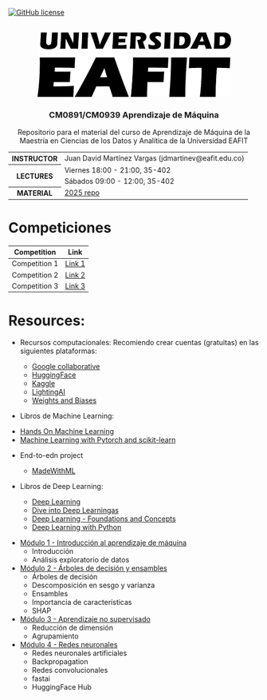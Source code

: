 [![GitHub license](https://img.shields.io/github/license/microsoft/AI-For-Beginners.svg)](https://github.com/microsoft/AI-For-Beginners/blob/main/LICENSE)

<a name="readme-top"></a>

<!-- PROJECT LOGO -->
<br />
<div align="center">
  <a href="https://github.com/othneildrew/Best-README-Template">
    <img src="logo/logo.png" alt="Logo" >
  </a>

  <h3 align="center"> CM0891/CM0939 Aprendizaje de Máquina</h3>

  <p align="center">
    Repositorio para el material del curso de Aprendizaje de Máquina de la Maestría en Ciencias de los Datos y Analítica de la Universidad EAFIT
  </p>
</div>

<table>
  <tr>
    <th>INSTRUCTOR</th>
    <td>Juan David Martínez Vargas (jdmartinev@eafit.edu.co)</td>
  </tr>
  <tr>
    <th rowspan="2">LECTURES</th>
    <td>Viernes 18:00 - 21:00, 35-402</td>
  </tr>
  <tr>
    <td>Sábados 09:00 - 12:00, 35-402</td>
  </tr>
  <tr>
    <th>MATERIAL</th>
    <td><a href="https://github.com/jdmartinev/MachineLearning">2025 repo</a></td>
  </tr>
</table>

# Competiciones

| Competition             | Link                                          |
|-------------------------|-----------------------------------------------|
| Competition 1           | [Link 1](https://huggingface.co/spaces/MLEAFIT/MLCompetition01)     |
| Competition 2           | [Link 2](https://huggingface.co/spaces/MLEAFIT/MLCompetition02)    |
| Competition 3           | [Link 3](https://huggingface.co/spaces/MLEAFIT/MLCompetition03)     |

# Resources:
* Recursos computacionales: Recomiendo crear cuentas (gratuitas) en las siguientes plataformas:
  - [Google collaborative](https://colab.research.google.com/)
  - [HuggingFace](https://huggingface.co/)
  - [Kaggle](https://www.kaggle.com/)
  - [LightingAI](https://lightning.ai/)
  - [Weights and Biases](https://wandb.ai/site)

* Libros de Machine Learning:
- [Hands On Machine Learning](https://www.oreilly.com/library/view/hands-on-machine-learning/9781492032632/)
- [Machine Learning with Pytorch and scikit-learn](https://www.amazon.com/Machine-Learning-PyTorch-Scikit-Learn-learning-ebook/dp/B09NW48MR1)

* End-to-edn project
  - [MadeWithML](https://madewithml.com/)    
  
* Libros de Deep Learning:
  - [Deep Learning](https://www.deeplearningbook.org/)
  - [Dive into Deep Learningas](https://d2l.ai/)
  - [Deep Learning - Foundations and Concepts](https://www.bishopbook.com/)
  - [Deep Learning with Python](https://github.com/fchollet/deep-learning-with-python-notebooks)

- [Módulo 1 - Introducción al aprendizaje de máquina](/Clase01/)
    - Introducción
    - Análisis exploratorio de datos 
- [Módulo 2 - Árboles de decisión y ensambles](/Clase02/)
    - Árboles de decisión
    - Descomposición en sesgo y varianza
    - Ensambles
    - Importancia de características
    - SHAP
- [Módulo 3 - Aprendizaje no supervisado](/Clase03/)
    - Reducción de dimensión
    - Agrupamiento
- [Módulo 4 - Redes neuronales](/Clase04/)
    - Redes neuronales artificiales
    - Backpropagation
    - Redes convolucionales
    - fastai
    - HuggingFace Hub   
